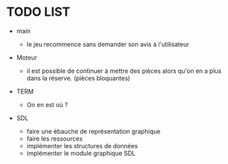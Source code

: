 # TODO LIST

- main
    - le jeu recommence sans demander son avis à l'utilisateur

- Moteur
    - il est possible de continuer à mettre des pièces alors qu'on en a plus dans la réserve. (pièces bloquantes)

- TERM 
    - On en est où ?


- SDL
    - faire une ébauche de représentation graphique
    - faire les ressources
    - implémenter les structures de données
    - implémenter le module graphique SDL
